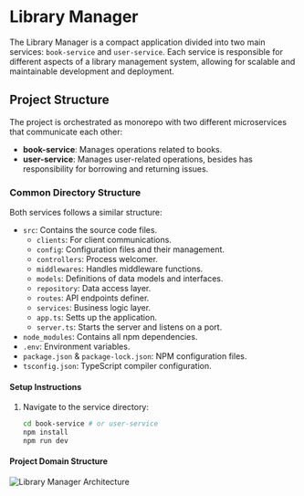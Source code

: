 # Library Manager

The Library Manager is a compact application divided into two main services: `book-service` and `user-service`. Each service is responsible for different aspects of a library management system, allowing for scalable and maintainable development and deployment.

## Project Structure

The project is orchestrated as monorepo with two different microservices that communicate each other:
- **book-service**: Manages operations related to books.
- **user-service**: Manages user-related operations, besides has responsibility for borrowing and returning issues.

### Common Directory Structure

Both services follows a similar structure:
- `src`: Contains the source code files.
    - `clients`: For client communications.
    - `config`: Configuration files and their management.
    - `controllers`: Process welcomer.
    - `middlewares`: Handles middleware functions.
    - `models`: Definitions of data models and interfaces.
    - `repository`: Data access layer.
    - `routes`: API endpoints definer.
    - `services`: Business logic layer.
    - `app.ts`: Setts up the application.
    - `server.ts`: Starts the server and listens on a port.
- `node_modules`: Contains all npm dependencies.
- `.env`: Environment variables.
- `package.json` & `package-lock.json`: NPM configuration files.
- `tsconfig.json`: TypeScript compiler configuration.

#### Setup Instructions

1. Navigate to the service directory:
   ```bash
   cd book-service # or user-service
   npm install
   npm run dev

#### Project Domain Structure
![Library Manager Architecture](structure.png "System Architecture")
